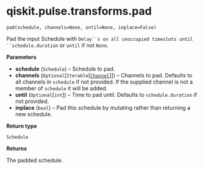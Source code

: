 # qiskit.pulse.transforms.pad



`pad(schedule, channels=None, until=None, inplace=False)`

Pad the input Schedule with `Delay``s on all unoccupied timeslots until ``schedule.duration` or `until` if not `None`.

**Parameters**

*   **schedule** (`Schedule`) – Schedule to pad.
*   **channels** (`Optional`\[`Iterable`\[[`Channel`](pulse#qiskit.pulse.channels.Channel "qiskit.pulse.channels.Channel")]]) – Channels to pad. Defaults to all channels in `schedule` if not provided. If the supplied channel is not a member of `schedule` it will be added.
*   **until** (`Optional`\[`int`]) – Time to pad until. Defaults to `schedule.duration` if not provided.
*   **inplace** (`bool`) – Pad this schedule by mutating rather than returning a new schedule.

**Return type**

`Schedule`

**Returns**

The padded schedule.
